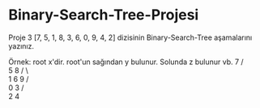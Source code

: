 # Binary-Search-Tree-Projesi
Proje 3 [7, 5, 1, 8, 3, 6, 0, 9, 4, 2] dizisinin Binary-Search-Tree aşamalarını yazınız.

Örnek: root x'dir. root'un sağından y bulunur. Solunda z bulunur vb.
       7
      / \
     5   8
    / \    \
   1   6    9
  / \
 0   3
     / \
    2    4
